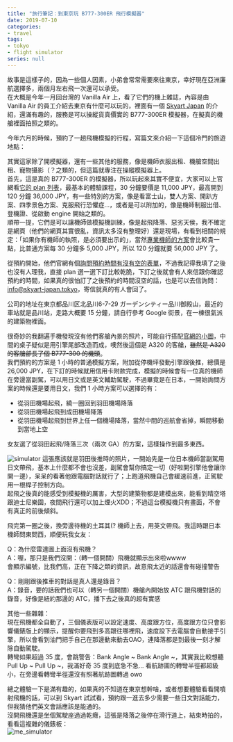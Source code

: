 ```yaml
---
title: "旅行筆記：到東京玩 B777-300ER 飛行模擬器"
date: 2019-07-10
categories:
- travel
tags:
- tokyo
- flight simulator
series: null
---
```


故事是這樣子的，因為一些個人因素，小弟會常常需要來往東京，幸好現在亞洲廉航選擇多，兩個月左右飛一次還可以承受。  
在大概是今年一月回台灣的 Vanilla Air 上，看了它們的機上雜誌，內容是由 Vanilla Air 的員工介紹去東京有什麼可以玩的，裡面有一個 [Skyart Japan](https://skyart-japan.tokyo/) 的介紹，還滿有趣的，服務是可以操縱貨真價實的 B777-300ER 模擬器，在擬真的機艙裡面拍照之類的。  
<!--more-->

今年六月的時候，預約了一趟飛機模擬的行程，寫篇文來介紹一下這個冷門的旅遊地點：  

其實這家除了開模擬器，還有一些其他的服務，像是機師衣服出租、機艙空間出租、寵物攝影（？之類的，但這篇就專注在操縱模擬器上。  
首先，這是真的 B777-300ER 的模擬器，所以玩起來其實不便宜，大家可以上官網看[它的 plan 列表](https://skyart-japan.tokyo/booking/)，最基本的體驗課程，30 分鐘要價是 11,000 JPY，最高開到 120 分鐘 36,000 JPY，有一些特別的方案，像是看富士山，雙人方案、開趴方案、四季景色方案、克服飛行恐懼症…，或者是可以附加的，像是機師制服出借、登機證、從啟動 engine 開始之類的。  
順帶一提，它們是可以讓機師做模擬機訓練，像是起飛降落、惡劣天侯，我不確定是網頁（他們的網頁其實很亂，資訊太多沒有整理好）還是現場，有看到相關的規定：「如果你有機師的執照，是必須要出示的」，當然[專業機師的方案](https://skyart-japan.tokyo/booking/pro/)會比較貴一點，比普通方案每 30 分鐘多 5,000 JPY，所以 120 分鐘就要 56,000 JPY 了。  

從預約開始，他們官網有個[詢問預約時間有沒有空的表單](https://skyart-japan.tokyo/booking_date/)，不過我記得我填了之後也沒有人理我，直接 plan 選一選下訂比較乾脆，下訂之後就會有人來信跟你確認預約的時間，如果真的很怕訂了之後預約的時間沒空的話，也是可以去信詢問：[info@skyart-japan.tokyo](mailto:info@skyart-japan.tokyo)，寄信就真的有人會回了。  

公司的地址在東京都品川区北品川6-7-29 ガーデンシティー品川御殿山，最近的車站就是品川站，走路大概要 15 分鐘，請自行參考 Google 街景，在一棟很氣派的建築物裡面。  

很奇妙的我翻遍手機發現沒有他們客艙內景的照片，可能自行搭配[官網的小圖](https://skyart-japan.tokyo/en/airbus-320-cabin-space/)，中間的桌子疑似是用引擎尾部改造而成，噢然後這個是 A320 的客艙，~~雖然是 A320 的客艙卻長了個 B777-300 的機頭~~。  
我們預約的方案是 1 小時的普通模擬方案，附加從停機坪發動引擎跟後推，總價是 26,000 JPY，在下訂的時候就用信用卡附款完成，模擬的時候會有一位真的機師在旁邊當副駕，可以用日文或是英文輔助駕駛，不過畢竟是在日本，一開始詢問方案的時候還是要用日文，我們 1 小時方案可以選擇的有：  
* 從羽田機場起飛，繞一圈回到羽田機場降落  
* 從羽田機場起飛到成田機場降落  
* 從羽田機場起飛到世界上任一個機場降落，當然中間的巡航會省掉，瞬間移動到當地上空  

女友選了從羽田起飛/降落三次（兩次 GA）的方案，這樣操作到最多東西。  

![simulator](/images/travel/tokyosimulator/simulator.jpg)
這張應該就是羽田後推時的照片，一開始先是一位日本機師當副駕用日文帶飛，基本上什麼都不會也沒差，副駕會幫你搞定一切（好啦開引擎他會讓你開一邊），呆呆的看著他跟電腦對話就行了；上跑道飛機自己會緩速前進，正駕駛用一根桿子控制方向。  
起飛之後真的能感受到模擬機的厲害，大型的建築物都是建模出來，能看到晴空塔跟迪士尼樂園，夜間飛行還可以加上煙火XDD；不過這台模擬機只有畫面，不會有真正的前後傾斜。  

飛完第一圈之後，換旁邊待機的土耳其(? 機師上去，用英文帶飛。我這時跟日本機師問東問西，順便玩我女友：  

Q：為什麼雷達圖上面沒有飛機？  
A：喔，那只是我們沒開：（轉一個開關）飛機就顯示出來啦wwww  
會顯示編號，比我們高，正在下降之類的資訊，故意飛太近的話還會有碰撞警告  

Q：剛剛跟後推車的對話是真人還是錄音？  
A：錄音，要的話我們也可以（轉另一個開關）機艙內開始放 ATC 跟飛機對話的錄音，好像是紐約那邊的 ATC，播下去之後真的超有實感  

其他一些雜雜：  
現在飛機都全自動了，三個儀表版可以設定速度、高度跟方位，高度跟方位只會影響儀錶版上的顯示，提醒你要飛到多高跟往哪裡飛，速度設下去電腦會自動接手引擎，所以會看到油門把手自己在那邊動來動去OAO，連降落都是到最後一刻才解除自動駕駛。  
轉彎如果超過 35 度，會跳警告：Bank Angle ~ Bank Angle ~，其實我比較想聽 Pull Up ~ Pull Up ~，我滿好奇 35 度到底急不急… 看航跡圖的轉彎半徑都超級小，在旁邊看轉彎半徑還沒有照著航跡圖轉過 owo  

總之體驗一下是滿有趣的，如果真的不知道在東京想幹啥，或者想要體驗看看開噴射飛機的話，可以到 Skyart 試試看，預約跟一進去多少需要一些日文對話能力，但我猜他們英文會話應該是能通的。  
沒開飛機還是坐個駕駛座過過乾癮，這張是降落之後停在滑行道上，結束時拍的，看看這複雜的儀錶板：  
![me_simulator](/images/travel/tokyosimulator/me_simulator.jpg)
